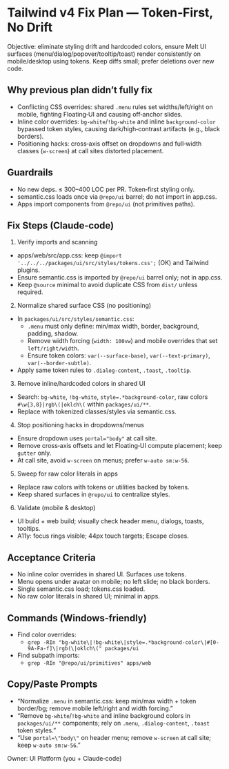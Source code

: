 # Tailwind v4 Fix Plan — Token‑First, No Drift

Objective: eliminate styling drift and hardcoded colors, ensure Melt UI surfaces (menu/dialog/popover/tooltip/toast) render consistently on mobile/desktop using tokens. Keep diffs small; prefer deletions over new code.

## Why previous plan didn’t fully fix
- Conflicting CSS overrides: shared `.menu` rules set widths/left/right on mobile, fighting Floating‑UI and causing off‑anchor slides.
- Inline color overrides: `bg-white`/`!bg-white` and inline `background-color` bypassed token styles, causing dark/high‑contrast artifacts (e.g., black borders).
- Positioning hacks: cross‑axis offset on dropdowns and full‑width classes (`w-screen`) at call sites distorted placement.

## Guardrails
- No new deps. ≤ 300–400 LOC per PR. Token‑first styling only.
- semantic.css loads once via `@repo/ui` barrel; do not import in app.css.
- Apps import components from `@repo/ui` (not primitives paths).

## Fix Steps (Claude‑code)

1) Verify imports and scanning
- apps/web/src/app.css: keep `@import '../../../packages/ui/src/styles/tokens.css';` (OK) and Tailwind plugins.
- Ensure semantic.css is imported by `@repo/ui` barrel only; not in app.css.
- Keep `@source` minimal to avoid duplicate CSS from `dist/` unless required.

2) Normalize shared surface CSS (no positioning)
- In `packages/ui/src/styles/semantic.css`:
  - `.menu` must only define: min/max width, border, background, padding, shadow.
  - Remove width forcing (`width: 100vw`) and mobile overrides that set `left/right/width`.
  - Ensure token colors: `var(--surface-base)`, `var(--text-primary)`, `var(--border-subtle)`.
- Apply same token rules to `.dialog-content`, `.toast`, `.tooltip`.

3) Remove inline/hardcoded colors in shared UI
- Search: `bg-white`, `!bg-white`, `style=.*background-color`, raw colors `#\w{3,8}|rgb\(|oklch\(` within `packages/ui/**`.
- Replace with tokenized classes/styles via semantic.css.

4) Stop positioning hacks in dropdowns/menus
- Ensure dropdown uses `portal="body"` at call site.
- Remove cross‑axis offsets and let Floating‑UI compute placement; keep `gutter` only.
- At call site, avoid `w-screen` on menus; prefer `w-auto sm:w-56`.

5) Sweep for raw color literals in apps
- Replace raw colors with tokens or utilities backed by tokens.
- Keep shared surfaces in `@repo/ui` to centralize styles.

6) Validate (mobile & desktop)
- UI build + web build; visually check header menu, dialogs, toasts, tooltips.
- A11y: focus rings visible; 44px touch targets; Escape closes.

## Acceptance Criteria
- No inline color overrides in shared UI. Surfaces use tokens.
- Menu opens under avatar on mobile; no left slide; no black borders.
- Single semantic.css load; tokens.css loaded.
- No raw color literals in shared UI; minimal in apps.

## Commands (Windows‑friendly)
- Find color overrides:
  - `grep -RIn "bg-white\|!bg-white\|style=.*background-color\|#[0-9A-Fa-f]\|rgb(\|oklch\(" packages/ui`
- Find subpath imports:
  - `grep -RIn "@repo/ui/primitives" apps/web`

## Copy/Paste Prompts
- “Normalize `.menu` in semantic.css: keep min/max width + token border/bg; remove mobile left/right and width forcing.”
- “Remove `bg-white`/`!bg-white` and inline background colors in `packages/ui/**` components; rely on `.menu`, `.dialog-content`, `.toast` token styles.”
- “Use `portal=\"body\"` on header menu; remove `w-screen` at call site; keep `w-auto sm:w-56`.”

Owner: UI Platform (you + Claude‑code)
